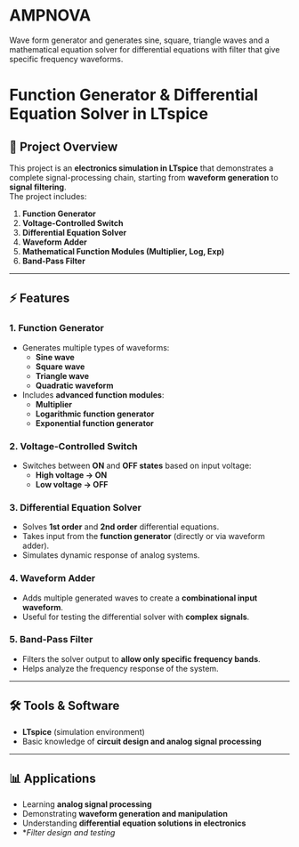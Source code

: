 # AMPNOVA
Wave form generator and generates sine, square, triangle waves and a mathematical equation solver for differential equations with filter that give specific frequency waveforms.
# Function Generator & Differential Equation Solver in LTspice

## 📌 Project Overview
This project is an **electronics simulation in LTspice** that demonstrates a complete signal-processing chain, starting from **waveform generation** to **signal filtering**.  
The project includes:

1. **Function Generator**
2. **Voltage-Controlled Switch**
3. **Differential Equation Solver**
4. **Waveform Adder**
5. **Mathematical Function Modules (Multiplier, Log, Exp)**
6. **Band-Pass Filter**

---

## ⚡ Features

### 1. Function Generator
- Generates multiple types of waveforms:
  - **Sine wave**
  - **Square wave**
  - **Triangle wave**
  - **Quadratic waveform**
- Includes **advanced function modules**:
  - **Multiplier**
  - **Logarithmic function generator**
  - **Exponential function generator**

### 2. Voltage-Controlled Switch
- Switches between **ON** and **OFF states** based on input voltage:
  - **High voltage → ON**
  - **Low voltage → OFF**

### 3. Differential Equation Solver
- Solves **1st order** and **2nd order** differential equations.
- Takes input from the **function generator** (directly or via waveform adder).
- Simulates dynamic response of analog systems.

### 4. Waveform Adder
- Adds multiple generated waves to create a **combinational input waveform**.
- Useful for testing the differential solver with **complex signals**.

### 5. Band-Pass Filter
- Filters the solver output to **allow only specific frequency bands**.
- Helps analyze the frequency response of the system.

---

## 🛠 Tools & Software
- **LTspice** (simulation environment)
- Basic knowledge of **circuit design and analog signal processing**

---

## 📊 Applications
- Learning **analog signal processing**
- Demonstrating **waveform generation and manipulation**
- Understanding **differential equation solutions in electronics**
- **Filter design and testing*


